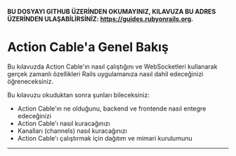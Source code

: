 **BU DOSYAYI GITHUB ÜZERİNDEN OKUMAYINIZ, KILAVUZA BU ADRES ÜZERİNDEN ULAŞABİLİRSİNİZ: <https://guides.rubyonrails.org>.**

Action Cable'a Genel Bakış
=====================

Bu kılavuzda Action Cable'ın nasıl çalıştığını ve WebSocketleri kullanarak
gerçek zamanlı özellikleri Rails uygulamanıza nasıl dahil edeceğinizi öğreneceksiniz.

Bu kılavuzu okuduktan sonra şunları bileceksiniz:

* Action Cable'ın ne olduğunu, backend ve frontende nasıl entegre edeceğinizi 
* Action Cable'ı nasıl kuracağınızı
* Kanalları (channels) nasıl kuracağınızı
* Action Cable'ı çalıştırmak için dağıtım ve mimari kurulumunu

--------------------------------------------------------------------------------